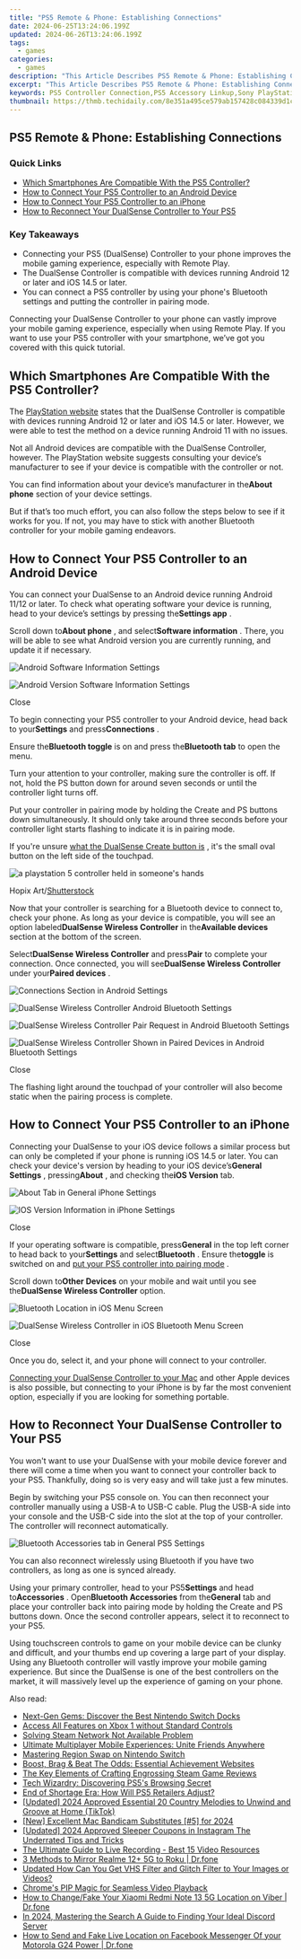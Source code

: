 ```yaml
---
title: "PS5 Remote & Phone: Establishing Connections"
date: 2024-06-25T13:24:06.199Z
updated: 2024-06-26T13:24:06.199Z
tags:
  - games
categories:
  - games
description: "This Article Describes PS5 Remote & Phone: Establishing Connections"
excerpt: "This Article Describes PS5 Remote & Phone: Establishing Connections"
keywords: PS5 Controller Connection,PS5 Accessory Linkup,Sony PlayStation 5 Remote,PS5 Wireless Communication,Xbox Series Remote Compatibility,Next-Gen Gaming Console Link,Home Consoles Gamepad Tie
thumbnail: https://thmb.techidaily.com/8e351a495ce579ab157428c084339d1c33794d9d42c306afbe86c4e9778edcf8.jpg
---
```


## PS5 Remote & Phone: Establishing Connections

### Quick Links

* [Which Smartphones Are Compatible With the PS5 Controller?](#which-smartphones-are-compatible-with-the-ps5-controller)
* [How to Connect Your PS5 Controller to an Android Device](#how-to-connect-your-ps5-controller-to-an-android-device)
* [How to Connect Your PS5 Controller to an iPhone](#how-to-connect-your-ps5-controller-to-an-iphone)
* [How to Reconnect Your DualSense Controller to Your PS5](#how-to-reconnect-your-dualsense-controller-to-your-ps5)

### Key Takeaways

* Connecting your PS5 (DualSense) Controller to your phone improves the mobile gaming experience, especially with Remote Play.
* The DualSense Controller is compatible with devices running Android 12 or later and iOS 14.5 or later.
* You can connect a PS5 controller by using your phone's Bluetooth settings and putting the controller in pairing mode.

 Connecting your DualSense Controller to your phone can vastly improve your mobile gaming experience, especially when using Remote Play. If you want to use your PS5 controller with your smartphone, we’ve got you covered with this quick tutorial.

## Which Smartphones Are Compatible With the PS5 Controller?

 The [PlayStation website](https://www.playstation.com/en-au/support/hardware/pair-dualsense-controller-bluetooth/#supported) states that the DualSense Controller is compatible with devices running Android 12 or later and iOS 14.5 or later. However, we were able to test the method on a device running Android 11 with no issues.

 Not all Android devices are compatible with the DualSense Controller, however. The PlayStation website suggests consulting your device’s manufacturer to see if your device is compatible with the controller or not.

 You can find information about your device’s manufacturer in the**About phone** section of your device settings.

 But if that’s too much effort, you can also follow the steps below to see if it works for you. If not, you may have to stick with another Bluetooth controller for your mobile gaming endeavors.

## How to Connect Your PS5 Controller to an Android Device

 You can connect your DualSense to an Android device running Android 11/12 or later. To check what operating software your device is running, head to your device’s settings by pressing the**Settings app** .

 Scroll down to**About phone** , and select**Software information** . There, you will be able to see what Android version you are currently running, and update it if necessary.

![Android Software Information Settings](https://static1.makeuseofimages.com/wordpress/wp-content/uploads/2024/01/android-software-information-settings.jpg)

![Android Version Software Information Settings](https://static1.makeuseofimages.com/wordpress/wp-content/uploads/2024/01/android-version-software-information-settings.jpg)

Close

 To begin connecting your PS5 controller to your Android device, head back to your**Settings** and press**Connections** .

 Ensure the**Bluetooth toggle** is on and press the**Bluetooth tab** to open the menu.

 Turn your attention to your controller, making sure the controller is off. If not, hold the PS button down for around seven seconds or until the controller light turns off.

 Put your controller in pairing mode by holding the Create and PS buttons down simultaneously. It should only take around three seconds before your controller light starts flashing to indicate it is in pairing mode.

 If you're unsure [what the DualSense Create button is](https://www.makeuseof.com/ps5-create-button/) , it's the small oval button on the left side of the touchpad.

![a playstation 5 controller held in someone's hands](https://static1.makeuseofimages.com/wordpress/wp-content/uploads/2024/01/a-playstation-5-controller-held-in-someone-s-hands.jpg)

 Hopix Art/[Shutterstock](https://www.shutterstock.com/image-photo/tehran-iran-december-12-2020-playstation-1882147474)

 Now that your controller is searching for a Bluetooth device to connect to, check your phone. As long as your device is compatible, you will see an option labeled**DualSense Wireless Controller** in the**Available devices** section at the bottom of the screen.

 Select**DualSense Wireless Controller** and press**Pair** to complete your connection. Once connected, you will see**DualSense Wireless Controller** under your**Paired devices** .

![Connections Section in Android Settings](https://static1.makeuseofimages.com/wordpress/wp-content/uploads/2024/01/connections-section-in-android-settings.jpg)

![DualSense Wireless Controller Android Bluetooth Settings](https://static1.makeuseofimages.com/wordpress/wp-content/uploads/2024/01/dualsense-wireless-controller-android-bluetooth-settings.jpg)

![DualSense Wireless Controller Pair Request in Android Bluetooth Settings](https://static1.makeuseofimages.com/wordpress/wp-content/uploads/2024/01/dualsense-wireless-controller-pair-request-in-android-bluetooth-settings.jpg)

![DualSense Wireless Controller Shown in Paired Devices in Android Bluetooth Settings](https://static1.makeuseofimages.com/wordpress/wp-content/uploads/2024/01/dualsense-wireless-controller-shown-in-paired-devices-in-android-bluetooth-settings.jpg)

Close

 The flashing light around the touchpad of your controller will also become static when the pairing process is complete.

## How to Connect Your PS5 Controller to an iPhone

 Connecting your DualSense to your iOS device follows a similar process but can only be completed if your phone is running iOS 14.5 or later. You can check your device's version by heading to your iOS device’s**General Settings** , pressing**About** , and checking the**iOS Version** tab.

![About Tab in General iPhone Settings](https://static1.makeuseofimages.com/wordpress/wp-content/uploads/2024/01/about-tab-in-general-iphone-settings.jpg)

![IOS Version Information in iPhone Settings](https://static1.makeuseofimages.com/wordpress/wp-content/uploads/2024/01/ios-version-information-in-iphone-settings.jpg)

Close

 If your operating software is compatible, press**General** in the top left corner to head back to your**Settings** and select**Bluetooth** . Ensure the**toggle** is switched on and [put your PS5 controller into pairing mode](https://www.makeuseof.com/how-to-ps5-dualsense-controller-pairing-mode/) .

 Scroll down to**Other Devices** on your mobile and wait until you see the**DualSense Wireless Controller** option.

![Bluetooth Location in iOS Menu Screen](https://static1.makeuseofimages.com/wordpress/wp-content/uploads/2024/01/bluetooth-location-in-ios-menu-screen.jpg)

![DualSense Wireless Controller in iOS Bluetooth Menu Screen](https://static1.makeuseofimages.com/wordpress/wp-content/uploads/2024/01/dualsense-wireless-controller-in-ios-bluetooth-menu-screen.jpg)

Close

 Once you do, select it, and your phone will connect to your controller.

[Connecting your DualSense Controller to your Mac](https://www.makeuseof.com/how-to-use-ps5-dualsense-controller-with-mac/) and other Apple devices is also possible, but connecting to your iPhone is by far the most convenient option, especially if you are looking for something portable.

## How to Reconnect Your DualSense Controller to Your PS5

 You won't want to use your DualSense with your mobile device forever and there will come a time when you want to connect your controller back to your PS5\. Thankfully, doing so is very easy and will take just a few minutes.

 Begin by switching your PS5 console on. You can then reconnect your controller manually using a USB-A to USB-C cable. Plug the USB-A side into your console and the USB-C side into the slot at the top of your controller. The controller will reconnect automatically.

![Bluetooth Accessories tab in General PS5 Settings](https://static1.makeuseofimages.com/wordpress/wp-content/uploads/2024/01/bluetooth-accessories-tab-in-general-ps5-settings.jpg)

 You can also reconnect wirelessly using Bluetooth if you have two controllers, as long as one is synced already.

 Using your primary controller, head to your PS5**Settings** and head to**Accessories** . Open**Bluetooth Accessories** from the**General** tab and place your controller back into pairing mode by holding the Create and PS buttons down. Once the second controller appears, select it to reconnect to your PS5.

 Using touchscreen controls to game on your mobile device can be clunky and difficult, and your thumbs end up covering a large part of your display. Using any Bluetooth controller will vastly improve your mobile gaming experience. But since the DualSense is one of the best controllers on the market, it will massively level up the experience of gaming on your phone.


<ins class="adsbygoogle"
     style="display:block"
     data-ad-format="autorelaxed"
     data-ad-client="ca-pub-7571918770474297"
     data-ad-slot="1223367746"></ins>



<ins class="adsbygoogle"
     style="display:block"
     data-ad-client="ca-pub-7571918770474297"
     data-ad-slot="8358498916"
     data-ad-format="auto"
     data-full-width-responsive="true"></ins>

<span class="atpl-alsoreadstyle">Also read:</span>
<div><ul>
<li><a href="https://games-able.techidaily.com/next-gen-gems-discover-the-best-nintendo-switch-docks/"><u>Next-Gen Gems: Discover the Best Nintendo Switch Docks</u></a></li>
<li><a href="https://games-able.techidaily.com/access-all-features-on-xbox-1-without-standard-controls/"><u>Access All Features on Xbox 1 without Standard Controls</u></a></li>
<li><a href="https://games-able.techidaily.com/solving-steam-network-not-available-problem/"><u>Solving Steam Network Not Available Problem</u></a></li>
<li><a href="https://games-able.techidaily.com/ultimate-multiplayer-mobile-experiences-unite-friends-anywhere/"><u>Ultimate Multiplayer Mobile Experiences: Unite Friends Anywhere</u></a></li>
<li><a href="https://games-able.techidaily.com/mastering-region-swap-on-nintendo-switch/"><u>Mastering Region Swap on Nintendo Switch</u></a></li>
<li><a href="https://games-able.techidaily.com/boost-brag-and-beat-the-odds-essential-achievement-websites/"><u>Boost, Brag & Beat The Odds: Essential Achievement Websites</u></a></li>
<li><a href="https://games-able.techidaily.com/the-key-elements-of-crafting-engrossing-steam-game-reviews/"><u>The Key Elements of Crafting Engrossing Steam Game Reviews</u></a></li>
<li><a href="https://games-able.techidaily.com/tech-wizardry-discovering-ps5s-browsing-secret/"><u>Tech Wizardry: Discovering PS5's Browsing Secret</u></a></li>
<li><a href="https://games-able.techidaily.com/end-of-shortage-era-how-will-ps5-retailers-adjust/"><u>End of Shortage Era: How Will PS5 Retailers Adjust?</u></a></li>
<li><a href="https://tiktok-video-files.techidaily.com/updated-2024-approved-essential-20-country-melodies-to-unwind-and-groove-at-home-tiktok/"><u>[Updated] 2024 Approved  Essential 20 Country Melodies to Unwind and Groove at Home (TikTok)</u></a></li>
<li><a href="https://video-capture.techidaily.com/new-excellent-mac-bandicam-substitutes-5-for-2024/"><u>[New] Excellent Mac Bandicam Substitutes [#5] for 2024</u></a></li>
<li><a href="https://instagram-clips.techidaily.com/updated-2024-approved-sleeper-coupons-in-instagram-the-underrated-tips-and-tricks/"><u>[Updated] 2024 Approved  Sleeper Coupons in Instagram  The Underrated Tips and Tricks</u></a></li>
<li><a href="https://youtube-docs.techidaily.com/ltimate-guide-to-live-recording-best-15-video-resources/"><u>The Ultimate Guide to Live Recording - Best 15 Video Resources</u></a></li>
<li><a href="https://screen-mirror.techidaily.com/3-methods-to-mirror-realme-12plus-5g-to-roku-drfone-by-drfone-android/"><u>3 Methods to Mirror Realme 12+ 5G to Roku | Dr.fone</u></a></li>
<li><a href="https://ai-editing-video.techidaily.com/updated-how-can-you-get-vhs-filter-and-glitch-filter-to-your-images-or-videos/"><u>Updated How Can You Get VHS Filter and Glitch Filter to Your Images or Videos?</u></a></li>
<li><a href="https://extra-information.techidaily.com/chromes-pip-magic-for-seamless-video-playback/"><u>Chrome's PIP Magic for Seamless Video Playback</u></a></li>
<li><a href="https://review-topics.techidaily.com/how-to-changefake-your-xiaomi-redmi-note-13-5g-location-on-viber-drfone-by-drfone-virtual-android/"><u>How to Change/Fake Your Xiaomi Redmi Note 13 5G Location on Viber | Dr.fone</u></a></li>
<li><a href="https://discord-videos.techidaily.com/in-2024-mastering-the-search-a-guide-to-finding-your-ideal-discord-server/"><u>In 2024, Mastering the Search  A Guide to Finding Your Ideal Discord Server</u></a></li>
<li><a href="https://location-social.techidaily.com/how-to-send-and-fake-live-location-on-facebook-messenger-of-your-motorola-g24-power-drfone-by-drfone-virtual-android/"><u>How to Send and Fake Live Location on Facebook Messenger Of your Motorola G24 Power | Dr.fone</u></a></li>
</ul></div>

